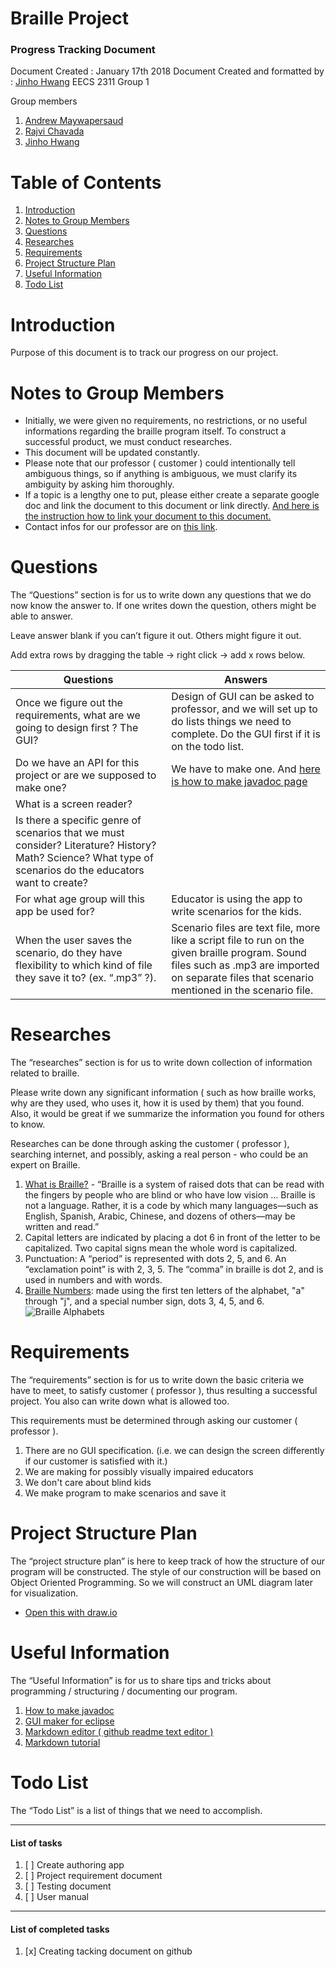# Braille Project
### Progress Tracking Document
Document Created : January 17th 2018
Document Created and formatted by : [Jinho Hwang](https://github.com/DandyEnders)
EECS 2311 Group 1

Group members
1. [Andrew Maywapersaud](https://github.com/persaud87)
2. [Rajvi Chavada](https://github.com/rajvichavada)
3. [Jinho Hwang](https://github.com/DandyEnders)

# Table of Contents
1. [Introduction](#introduction)
2. [Notes to Group Members](#notes-to-group-members)
3. [Questions](#questions)
4. [Researches](#researches)
5. [Requirements](#requirements)
6. [Project Structure Plan](#project-structure-plan)
7. [Useful Information](#useful-information)
8. [Todo List](#todo-list)

# Introduction
Purpose of this document is to track our progress on our project.

# Notes to Group Members
- Initially, we were given no requirements, no restrictions, or no useful informations regarding the braille program itself. To construct a successful product, we must conduct researches. 
- This document will be updated constantly.
- Please note that our professor ( customer ) could intentionally tell ambiguous things, so if anything is ambiguous, we must clarify its ambiguity by asking him thoroughly.
- If a topic is a lengthy one to put, please either create a separate google doc and link the document to this document or link directly.  [And here is the instruction how to link your document to this document.](https://docs.google.com/document/d/1DfhXRIQdrxzRiRgt-cYo2Zj-vKfTUzwrMwbMpkG6Hac/edit?usp=sharing)
- Contact infos for our professor are on [this link](https://wiki.eecs.yorku.ca/course_archive/2017-18/W/2311/contact).

# Questions
The “Questions” section is for us to write down any questions that we do now know the answer to. If one writes down the question, others might be able to answer. 

Leave answer blank if you can’t figure it out. Others might figure it out.

Add extra rows by dragging the table -> right click -> add x rows below.

| Questions | Answers |
| ---       |  ---     |
|Once we figure out the requirements, what are we going to design first ? The GUI? |Design of GUI can be asked to professor, and we will set up to do lists things we need to complete. Do the GUI first if it is on the todo list. | 
|Do we have an API for this project or are we supposed to make one?| We have to make one. And [here is how to make javadoc page](https://www.youtube.com/watch?v=Hx-8BD_Osdw)|
|What is a screen reader?| |
|Is there a specific genre of scenarios that we must consider? Literature? History? Math? Science? What type of scenarios do the educators want to create?| |
|For what age group will this app be used for?|Educator is using the app to write scenarios for the kids.|
|When the user saves the scenario, do they have flexibility to which kind of file they save it to? (ex. “.mp3” ?).| Scenario files are text file, more like a script file to run on the given braille program. Sound files such as .mp3 are imported on separate files that scenario mentioned in the scenario file.|
# Researches
The “researches” section is for us to write down collection of information related to braille.

Please write down any significant information ( such as how braille works, why are they used, who uses it, how it is used by them) that you found. Also, it would be great if we summarize the information you found for others to know.

Researches can be done through asking the customer ( professor ), searching internet, and possibly, asking a real person - who could be an expert on Braille.

1. [What is Braille?](http://www.afb.org/info/living-with-vision-loss/braille/what-is-braille/123) - “Braille is a system of raised dots that can be read with the fingers by people who are blind or who have low vision … Braille is not a language. Rather, it is a code by which many languages—such as English, Spanish, Arabic, Chinese, and dozens of others—may be written and read.”
2. Capital letters are indicated by placing a dot 6 in front of the letter to be capitalized. Two capital signs mean the whole word is capitalized.
3. Punctuation: A “period” is represented with dots 2, 5, and 6. An “exclamation point” is with 2, 3, 5. The “comma” in braille is dot 2, and is used in numbers and with words.
4. [Braille Numbers](http://braillebug.afb.org/braille_deciphering.asp): made using the first ten letters of the alphabet, "a" through "j", and a special number sign, dots 3, 4, 5, and 6.
![Braille Alphabets](https://i.imgur.com/LYw8eCb.png)
# Requirements
The “requirements” section is for us to write down the basic criteria we have to meet, to satisfy customer ( professor ), thus resulting a successful project. You also can write down what is allowed too.

This requirements must be determined through asking our customer ( professor ).

1. There are no GUI specification. (i.e. we can design the screen differently if our customer is satisfied with it.)
2. We are making for possibly visually impaired educators
3. We don't care about blind kids
4. We make program to make scenarios and save it
# Project Structure Plan
The “project structure plan” is here to keep track of how the structure of our program will be constructed. The style of our construction will be based on Object Oriented Programming. So we will construct an UML diagram later for visualization.

- [Open this with draw.io](https://www.draw.io/#HDandyEnders%2FBraille-Project%2Fmaster%2FUntitled%20Diagram.xml)

# Useful Information
The “Useful Information” is for us to share tips and tricks about programming / structuring / documenting our program.

1. [How to make javadoc](https://www.youtube.com/watch?v=Hx-8BD_Osdw)
2. [GUI maker for eclipse](https://www.eclipse.org/windowbuilder/)
3. [Markdown editor ( github readme text editor )](https://dillinger.io/)
4. [Markdown tutorial](https://guides.github.com/features/mastering-markdown/)
# Todo List
The “Todo List” is a list of things that we need to accomplish.

-----------------------------------------------
#### List of tasks
1. [ ] Create authoring app
2. [ ] Project requirement document
3. [ ] Testing document
4. [ ] User manual

----------------------------------------------
#### List of completed tasks
1. [x] Creating tacking document on github



